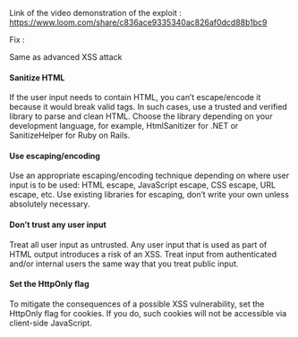 Link of the video demonstration of the exploit :
https://www.loom.com/share/c836ace9335340ac826af0dcd88b1bc9

Fix : 

Same as advanced XSS attack

#### Sanitize HTML

If the user input needs to contain HTML, you can’t escape/encode it because it would break valid tags. In such cases, use a trusted and verified library to parse and clean HTML. Choose the library depending on your development language, for example, HtmlSanitizer for .NET or SanitizeHelper for Ruby on Rails.


#### Use escaping/encoding

Use an appropriate escaping/encoding technique depending on where user input is to be used: HTML escape, JavaScript escape, CSS escape, URL escape, etc. Use existing libraries for escaping, don’t write your own unless absolutely necessary.

#### Don’t trust any user input

Treat all user input as untrusted. Any user input that is used as part of HTML output introduces a risk of an XSS. Treat input from authenticated and/or internal users the same way that you treat public input.

#### Set the HttpOnly flag

To mitigate the consequences of a possible XSS vulnerability, set the HttpOnly flag for cookies. If you do, such cookies will not be accessible via client-side JavaScript.
